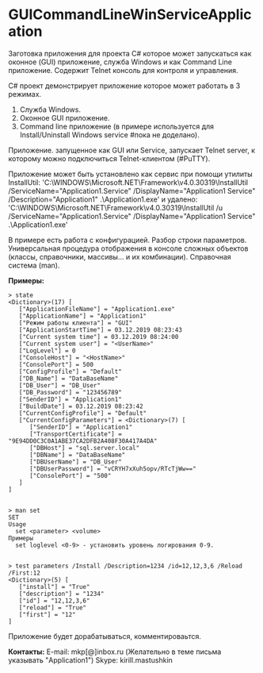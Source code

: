 # GUICommandLineWinServiceApplication
Заготовка приложения для проекта C# которое может запускаться как оконное (GUI) приложение, служба Windows и как Command Line приложение. Содержит Telnet консоль для контроля и управления.

C# проект демонстрирует приложение которое может работать в 3 режимах.
1. Служба Windows.
2. Оконное GUI приложение.
3. Command line приложение (в примере используется для Install/Uninstall Windows service #пока не доделано).

Приложение. запущенное как GUI или Service, запускает Telnet server, к которому можно подключиться Telnet-клиентом (#PuTTY).

Приложение может быть установлено как сервис при помощи утилиты InstallUtil:
'C:\WINDOWS\Microsoft.NET\Framework\v4.0.30319\InstallUtil /ServiceName="Application1.Service" /DisplayName="Application1 Service" /Description="Application1" .\Application1.exe'
и удалено:
'C:\WINDOWS\Microsoft.NET\Framework\v4.0.30319\InstallUtil /u /ServiceName="Application1.Service" /DisplayName="Application1 Service" .\Application1.exe'

В примере есть работа с конфигурацией.
Разбор строки параметров.
Универсальная процедура отображения в консоле сложных объектов (классы, справочники, массивы... и их комбинации).
Справочная система (man).

**Примеры:**

    > state
    <Dictionary>(17) [
       ["ApplicationFileName"] = "Application1.exe"
       ["ApplicationName"] = "Application1"
       ["Режим работы клиента"] = "GUI"
       ["ApplicationStartTime"] = 03.12.2019 08:23:43
       ["Current system time"] = 03.12.2019 08:24:00
       ["Current system user"] = "<UserName>"
       ["LogLevel"] = 0
       ["ConsoleHost"] = "<HostName>"
       ["ConsolePort"] = 500
       ["ConfigProfile"] = "Default"
       ["DB_Name"] = "DataBaseName"
       ["DB_User"] = "DB_User"
       ["DB_Password"] = "123456789"
       ["SenderID"] = "Application1"
       ["BuildDate"] = 03.12.2019 08:23:42
       ["CurrentConfigProfile"] = "Default"
       ["CurrentConfigParameters"] = <Dictionary>(7) [
          ["SenderID"] = "Application1"
          ["TransportCertificate"] = "9E94DD0C3C0A1ABE37CA2DFB2A408F30A417A4DA"
          ["DBHost"] = "sql.server.local"
          ["DBName"] = "DataBaseName"
          ["DBUserName"] = "DB_User"
          ["DBUserPassword"] = "vCRYH7xXuh5opv/RTcTjWw=="
          ["ConsolePort"] = "500"
       ]
    ]


    > man set
    SET
    Usage
      set <parameter> <volume>
    Примеры
      set loglevel <0-9> - установить уровень логирования 0-9.


    > test parameters /Install /Description=1234 /id=12,12,3,6 /Reload /First:12
    <Dictionary>(5) [
       ["install"] = "True"
       ["description"] = "1234"
       ["id"] = "12,12,3,6"
       ["reload"] = "True"
       ["first"] = "12"
    ]



Приложение будет дорабатываться, комментироваьтся.

**Контакты:**
E-mail: mkp[@]inbox.ru  (Желательно в теме письма указывать "Application1")
Skype: kirill.mastushkin
